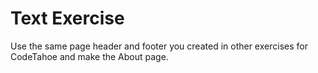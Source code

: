 # Text Exercise

Use the same page header and footer you created in other exercises for CodeTahoe and make the About page.
